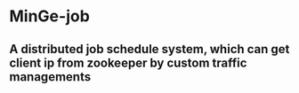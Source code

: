 # MinGe-job
## A distributed job schedule system, which can get client ip from zookeeper by custom traffic managements
